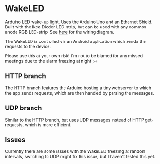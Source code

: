 # WakeLED
Arduino LED wake-up light. Uses the Arduino Uno and an Ethernet Shield. Built with the Ikea Dioder LED-strip, but can be used with any common-anode RGB LED-strip. See [here](http://i.imgur.com/TOHI6ij.png) for the wiring diagram.

The WakeLED is controlled via an Android application which sends the requests to the device.

Please use this at your own risk! I'm not to be blamed for any missed meetings due to the alarm freezing at night ;-)

## HTTP branch
The HTTP branch features the Arduino hosting a tiny webserver to which the app sends requests, which are then handled by parsing the messages.

## UDP branch
Similar to the HTTP branch, but uses UDP messages instead of HTTP get-requests, which is more efficient.

## Issues
Currently there are some issues with the WakeLED freezing at random intervals, switching to UDP might fix this issue, but I haven't tested this yet.
